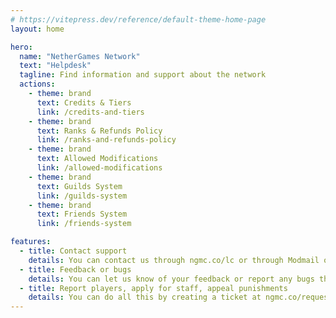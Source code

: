 ```yaml
---
# https://vitepress.dev/reference/default-theme-home-page
layout: home

hero:
  name: "NetherGames Network"
  text: "Helpdesk"
  tagline: Find information and support about the network
  actions:
    - theme: brand
      text: Credits & Tiers
      link: /credits-and-tiers
    - theme: brand
      text: Ranks & Refunds Policy
      link: /ranks-and-refunds-policy
    - theme: brand
      text: Allowed Modifications
      link: /allowed-modifications
    - theme: brand
      text: Guilds System
      link: /guilds-system
    - theme: brand
      text: Friends System
      link: /friends-system

features:
  - title: Contact support
    details: You can contact us through ngmc.co/lc or through Modmail on our Discord server.
  - title: Feedback or bugs
    details: You can let us know of your feedback or report any bugs through our Discord server at ngmc.co/discord
  - title: Report players, apply for staff, appeal punishments
    details: You can do all this by creating a ticket at ngmc.co/request
---
```


